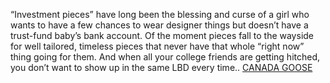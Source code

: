“Investment pieces” have long been the blessing and curse of a girl who wants to have a few chances to wear designer things but doesn’t have a trust-fund baby’s bank account. Of the moment pieces fall to the wayside for well tailored, timeless pieces that never have that whole “right now” thing going for them. And when all your college friends are getting hitched, you don’t want to show up in the same LBD every time..
 <a href="http://www.rishabhdentalclinic.com/jpshopoutlet.asp?cheap=jpshopfl/shoppingso179.html" title="CANADA GOOSE">CANADA GOOSE</a>
